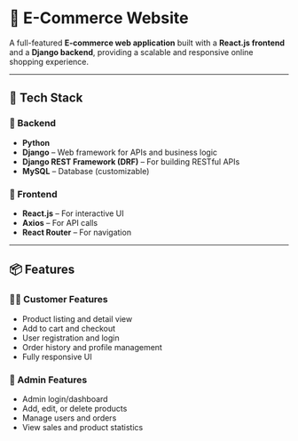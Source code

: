 # 🛒 E-Commerce Website

A full-featured **E-commerce web application** built with a **React.js frontend** and a **Django backend**, providing a scalable and responsive online shopping experience.

---

## 🚀 Tech Stack

### 🔧 Backend

* **Python**
* **Django** – Web framework for APIs and business logic
* **Django REST Framework (DRF)** – For building RESTful APIs
* **MySQL** – Database (customizable)

### 🎨 Frontend

* **React.js** – For interactive UI
* **Axios** – For API calls
* **React Router** – For navigation

---

## 📦 Features

### 👨‍💻 Customer Features

* Product listing and detail view
* Add to cart and checkout
* User registration and login
* Order history and profile management
* Fully responsive UI

### 🔐 Admin Features

* Admin login/dashboard
* Add, edit, or delete products
* Manage users and orders
* View sales and product statistics
